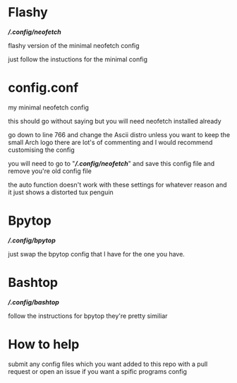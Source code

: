 # Flashy

**_/.config/neofetch_**

flashy version of the minimal neofetch config

just follow the instuctions for the minimal config

# config.conf

my minimal neofetch config

this should go without saying but you will need neofetch installed already

go down to line 766 and change the Ascii distro unless you want to keep the small Arch logo there are lot's of commenting and I would recommend customising the config

you will need to go to "**_/.config/neofetch_**" and save this config file and remove you're old config file

the auto function doesn't work with these settings for whatever reason and it just shows a distorted tux penguin

# Bpytop

**_/.config/bpytop_**

just swap the bpytop config that I have for the one you have.


# Bashtop

**_/.config/bashtop_**

follow the instructions for bpytop they're pretty similiar

# How to help

submit any config files which you want added to this repo with a pull request or open an issue if you want a spific programs config
